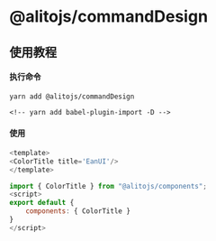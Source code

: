 # @alitojs/commandDesign

## 使用教程

#### 执行命令

```
yarn add @alitojs/commandDesign

<!-- yarn add babel-plugin-import -D -->
```

<!-- #### 在 `.babelrc.js` 或 `babel.config.js` 下引入：

```js
module.exports = {
  presets: ['@vue/app'],
  plugins: [
    [
      'import',
      {
        libraryName: '@alitojs/commandDesign',
        camel2DashComponentName: false,
        camel2UnderlineComponentName: false,
        style: (name) => {
          const cssName = name.split('/')[2];
          return `@alitojs/commandDesign/lib/style/${cssName}.css`;
        }
      }
    ]
  ]
};
``` -->

#### 使用

```js
<template>
<ColorTitle title='EanUI'/>
</template>

import { ColorTitle } from "@alitojs/components";
<script>
export default {
    components: { ColorTitle }
}
</script>
```
